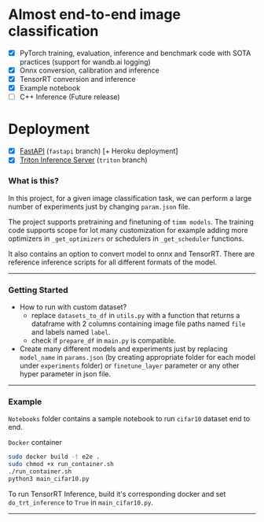 # Almost end-to-end image classification

- [x] PyTorch training, evaluation, inference and benchmark code with SOTA practices (support for wandb.ai logging)
- [x] Onnx conversion, calibration and inference
- [x] TensorRT conversion and inference
- [x] Example notebook
- [ ] C++ Inference (Future release)

# Deployment

- [x] [FastAPI](https://github.com/dudeperf3ct/end-to-end-images/tree/fastapi) (`fastapi` branch) [+ Heroku deployment]
- [x] [Triton Inference Server](https://github.com/dudeperf3ct/end-to-end-images/tree/triton) (`triton` branch)

### What is this?

In this project, for a given image classification task, we can perform a large number of experiments just by changing `param.json` file.

The project supports pretraining and finetuning of `timm models`.  The training code supports scope for lot many customization for example adding more optimizers in `_get_optimizers`  or  schedulers in `_get_scheduler` functions.

It also contains an option to convert model to onnx and TensorRT. There are reference inference scripts for all different formats of the model.

----

### Getting Started

- How to run with custom dataset?
  - replace `datasets_to_df` in `utils.py` with a function that returns a dataframe with 2 columns containing image file paths named `file` and labels named `label`.
  - check if `prepare_df` in `main.py` is compatible.
- Create many different models and experiments just by replacing `model_name` in `params.json` (by creating appropriate folder for each model under `experiments` folder) or `finetune_layer` parameter or any other hyper parameter in json file.

-----

### Example

`Notebooks` folder contains a sample notebook to run `cifar10` dataset end to end.

`Docker` container
 
```bash
sudo docker build -t e2e .
sudo chmod +x run_container.sh
./run_container.sh
python3 main_cifar10.py
```

To run TensorRT Inference, build it's corresponding docker and set `do_trt_inference` to `True` in `main_cifar10.py`.

-----

